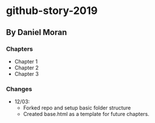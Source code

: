# github-story-2019

## By Daniel Moran

### Chapters
- Chapter 1
- Chapter 2
- Chapter 3

### Changes
- 12/03:
  - Forked repo and setup basic folder structure
  - Created base.html as a template for future chapters.
